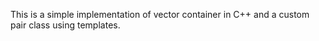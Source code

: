 This is a simple implementation of vector container in C++ and a custom pair class using templates.

